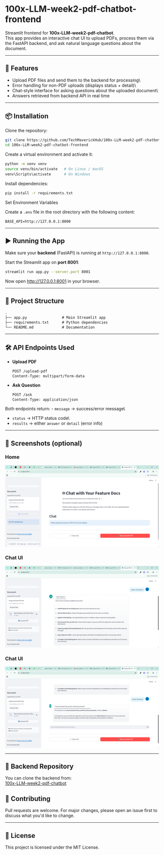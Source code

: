 # 100x-LLM-week2-pdf-chatbot-frontend

Streamlit frontend for **100x-LLM-week2-pdf-chatbot**.\
This app provides an interactive chat UI to upload PDFs, process them
via the FastAPI backend, and ask natural language questions about the
document.

------------------------------------------------------------------------

## 🚀 Features

-   Upload PDF files and send them to the backend for processing\
-   Error handling for non-PDF uploads (displays status + detail)\
-   Chat-style interface for asking questions about the uploaded
    document\
-   Answers retrieved from backend API in real time

------------------------------------------------------------------------

## 📦 Installation

Clone the repository:

``` bash
git clone https://github.com/TechMaverickHub/100x-LLM-week2-pdf-chatbot-ui.git
cd 100x-LLM-week2-pdf-chatbot-frontend
```

Create a virtual environment and activate it:

``` bash
python -m venv venv
source venv/bin/activate   # On Linux / macOS
venv\Scripts\activate      # On Windows
```

Install dependencies:

``` bash
pip install -r requirements.txt
```

Set Environment Variables

Create a `.env` file in the root directory with the following content:

```env
BASE_API=http://127.0.0.1:8000
```

------------------------------------------------------------------------

## ▶️ Running the App

Make sure your **backend** (FastAPI) is running at
`http://127.0.0.1:8000`.

Start the Streamlit app on **port 8001**:

``` bash
streamlit run app.py --server.port 8001
```

Now open <http://127.0.0.1:8001> in your browser.

------------------------------------------------------------------------

## 📂 Project Structure

    .
    ├── app.py                # Main Streamlit app
    ├── requirements.txt      # Python dependencies
    └── README.md             # Documentation

------------------------------------------------------------------------

## 🛠 API Endpoints Used

-   **Upload PDF**

        POST /upload-pdf
        Content-Type: multipart/form-data

-   **Ask Question**

        POST /ask
        Content-Type: application/json

Both endpoints return: - `message` → success/error message\
- `status` → HTTP status code\
- `results` → either `answer` or `detail` (error info)

------------------------------------------------------------------------

## 📸 Screenshots (optional)

### Home 
![Home Screen](screenshots/screenshot1.png)

### Chat UI
![Chat Screen](screenshots/screenshot2.png)

### Chat UI
![Chat Screen](screenshots/screenshot3.png)


------------------------------------------------------------------------

## 🔗 Backend Repository

You can clone the backend from:  
[100x-LLM-week2-pdf-chatbot](https://github.com/TechMaverickHub/100x-LLM-week2-pdf-chatbot.git)



## 🤝 Contributing

Pull requests are welcome. For major changes, please open an issue first
to discuss what you'd like to change.

------------------------------------------------------------------------

## 📄 License

This project is licensed under the MIT License.
